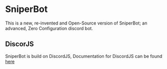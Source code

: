 # SniperBot

This is a new, re-invented and Open-Source version of SniperBot; an advanced, Zero Configuration discord bot. 

## DiscorJS
SniperBot is build on DiscordJS, Documentation for DiscordJS can be found [here](https://discordjs.guide)